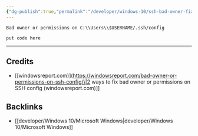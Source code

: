 ```yaml
---
{"dg-publish":true,"permalink":"/developer/windows-10/ssh-bad-owner-fix/","noteIcon":""}
---
```


`Bad owner or permissions on C:\\Users\\$USERNAME/.ssh/config`

```shell
put code here
```

---
## Credits
- [[windowsreport.com)](https://windowsreport.com/bad-owner-or-permissions-on-ssh-config/\|2 ways to fix bad owner or permissions on SSH config (windowsreport.com)]]

## Backlinks
- [[developer/Windows 10/Microsoft Windows\|developer/Windows 10/Microsoft Windows]]